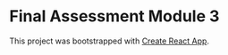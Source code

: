 # Final Assessment Module 3




This project was bootstrapped with [Create React App](https://github.com/facebook/create-react-app).
